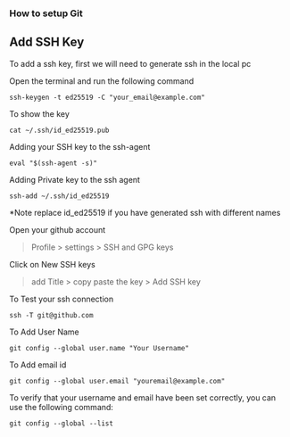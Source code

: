 ### How to setup Git

## Add SSH Key

To add a ssh key, first we will need to generate ssh in the local pc

Open the terminal and run the following command

```
ssh-keygen -t ed25519 -C "your_email@example.com"
```

To show the key

```
cat ~/.ssh/id_ed25519.pub
```
Adding your SSH key to the ssh-agent
```
eval "$(ssh-agent -s)"
```
Adding Private key to the ssh agent
```
ssh-add ~/.ssh/id_ed25519
```
*Note replace id_ed25519 if you have generated ssh with different names


Open your github account
>Profile > settings > SSH and GPG keys

Click on New SSH keys
> add Title > copy paste the key > Add SSH key

To Test your ssh connection
```
ssh -T git@github.com
```

To Add User Name

```
git config --global user.name "Your Username"
```
To Add email id

```
git config --global user.email "youremail@example.com"
```

To verify that your username and email have been set correctly, you can use the following command:

```
git config --global --list
```
